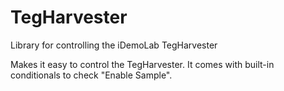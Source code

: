 # TegHarvester
Library for controlling the iDemoLab TegHarvester

Makes it easy to control the TegHarvester. It comes with built-in conditionals to check "Enable Sample".
